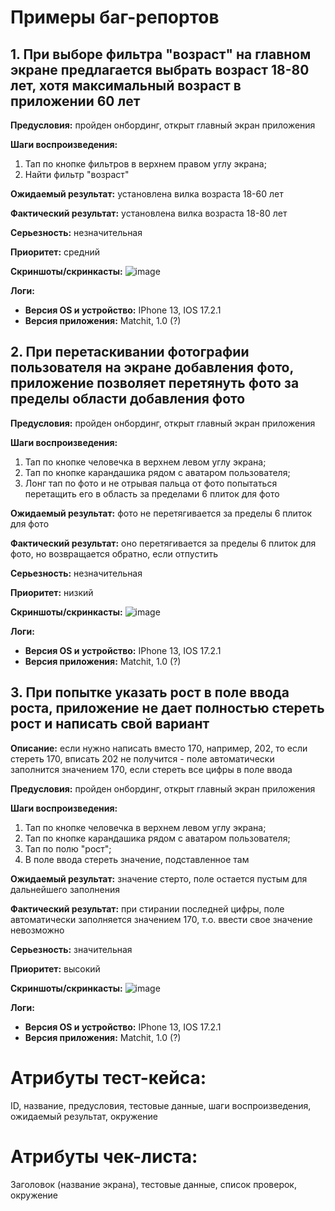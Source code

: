 # Примеры баг-репортов

## 1. При выборе фильтра "возраст" на главном экране предлагается выбрать возраст 18-80 лет, хотя максимальный возраст в приложении 60 лет
**Предусловия:** пройден онбординг, открыт главный экран приложения

**Шаги воспроизведения:**
1. Тап по кнопке фильтров в верхнем правом углу экрана;
2. Найти фильтр "возраст"

**Ожидаемый результат:** установлена вилка возраста 18-60 лет

**Фактический результат:** установлена вилка возраста 18-80 лет

**Серьезность:** незначительная

**Приоритет:** средний

**Скриншоты/скринкасты:**
![image](https://github.com/andrewturchak78/matchit_example/assets/118124357/d1f4a06d-10f1-4a21-a0ab-c1debb956c3f)

**Логи:**

* **Версия OS и устройство:** IPhone 13, IOS 17.2.1
* **Версия приложения:** Matchit, 1.0 (?)

## 2. При перетаскивании фотографии пользователя на экране добавления фото, приложение позволяет перетянуть фото за пределы области добавления фото
**Предусловия:** пройден онбординг, открыт главный экран приложения

**Шаги воспроизведения:**
1. Тап по кнопке человечка в верхнем левом углу экрана;
2. Тап по кнопке карандашика рядом с аватаром пользователя;
3. Лонг тап по фото и не отрывая пальца от фото попытаться перетащить его в область за пределами 6 плиток для фото 

**Ожидаемый результат:** фото не перетягивается за пределы 6 плиток для фото

**Фактический результат:** оно перетягивается за пределы 6 плиток для фото, но возвращается обратно, если отпустить

**Серьезность:** незначительная

**Приоритет:** низкий

**Скриншоты/скринкасты:**
![image](https://github.com/andrewturchak78/matchit_example/assets/118124357/d129118a-6cb9-4e97-bd78-6fa1a23c3fd3)


**Логи:**

* **Версия OS и устройство:** IPhone 13, IOS 17.2.1
* **Версия приложения:** Matchit, 1.0 (?)

## 3. При попытке указать рост в поле ввода роста, приложение не дает полностью стереть рост и написать свой вариант

**Описание:** если нужно написать вместо 170, например, 202, то если стереть 170, вписать 202 не получится - поле автоматически заполнится значением 170, если стереть все цифры в поле ввода

**Предусловия:** пройден онбординг, открыт главный экран приложения

**Шаги воспроизведения:**
1. Тап по кнопке человечка в верхнем левом углу экрана;
2. Тап по кнопке карандашика рядом с аватаром пользователя;
3. Тап по полю "рост";
4. В поле ввода стереть значение, подставленное там 

**Ожидаемый результат:** значение стерто, поле остается пустым для дальнейшего заполнения

**Фактический результат:** при стирании последней цифры, поле автоматически заполняется значением 170, т.о. ввести свое значение невозможно

**Серьезность:** значительная

**Приоритет:** высокий

**Скриншоты/скринкасты:**
![image](https://github.com/andrewturchak78/matchit_example/assets/118124357/efa35dee-0f33-442e-af26-3bdbe1f2ad9f)



**Логи:**

* **Версия OS и устройство:** IPhone 13, IOS 17.2.1
* **Версия приложения:** Matchit, 1.0 (?)

# Атрибуты тест-кейса:
ID, название, предусловия, тестовые данные, шаги воспроизведения, ожидаемый результат, окружение

# Атрибуты чек-листа:
Заголовок (название экрана), тестовые данные, список проверок, окружение
